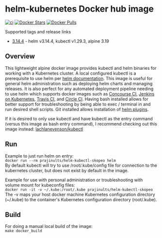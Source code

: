 # helm-kubernetes Docker hub image

[![ci](https://github.com/prajinults/helm-kubectl-skopeo/actions/workflows/image-build-push.yaml/badge.svg)](https://github.com/prajinults/helm-kubectl-skopeo/actions/workflows/image-build-push.yaml)
[![Docker Stars](https://img.shields.io/docker/stars/prajinults/helm-kubectl-skopeo.svg?style=flat)](https://hub.docker.com/r/prajinults/helm-kubectl-skopeo/)
[![Docker Pulls](https://img.shields.io/docker/pulls/prajinults/helm-kubectl-skopeo.svg?style=flat)](https://hub.docker.com/r/prajinults/helm-kubectl-skopeo/)

Supported tags and release links

* [3.14.4](https://github.com/prajinults/helm-kubectl-skopeo/releases/tag/3.14.4) - helm v3.14.4, kubectl v1.29.3, alpine 3.19

## Overview

This lightweight alpine docker image provides kubectl and helm binaries for working with a Kubernetes cluster. A local configured kubectl is a prerequisite to use helm per [helm documentation](https://github.com/kubernetes/helm/blob/master/docs/quickstart.md). This image is useful for general helm administration such as deploying helm charts and managing releases. It is also perfect for any automated deployment pipeline needing to use helm which supports docker images such as [Concourse CI](https://concourse.ci), [Jenkins on Kubernetes](https://kubeapps.com/charts/stable/jenkins), [Travis CI](https://docs.travis-ci.com/user/docker/), and [Circle CI](https://circleci.com/integrations/docker/). Having bash installed allows for better support for troubleshooting by being able to exec / terminal in and run desired shell scripts. Git installed allows installation of [helm plugins](https://github.com/kubernetes/helm/blob/master/docs/plugins.md).

If it is desired to only use kubectl and have kubectl as the entry command (versus this image as bash entry command), I recommend checking out this image instead:
[lachlanevenson/kubectl](https://hub.docker.com/r/lachlanevenson/k8s-kubectl/)

## Run

Example to just run helm on entry:  
`docker run --rm prajinults/helm-kubectl-skopeo helm`  
By default kubectl will try to use /root/.kube/config file for connection to the kubernetes cluster, but does not exist by default in the image.

Example for use with personal administration or troubleshooting with volume mount for kubeconfig files:  
`docker run -it -v ~/.kube:/root/.kube prajinults/helm-kubectl-skopeo`  
The -v maps your host docker machine Kubernetes configuration directory (~/.kube) to the container's Kubernetes configuration directory (root/.kube).

## Build

For doing a manual local build of the image:  
`make docker_build`
